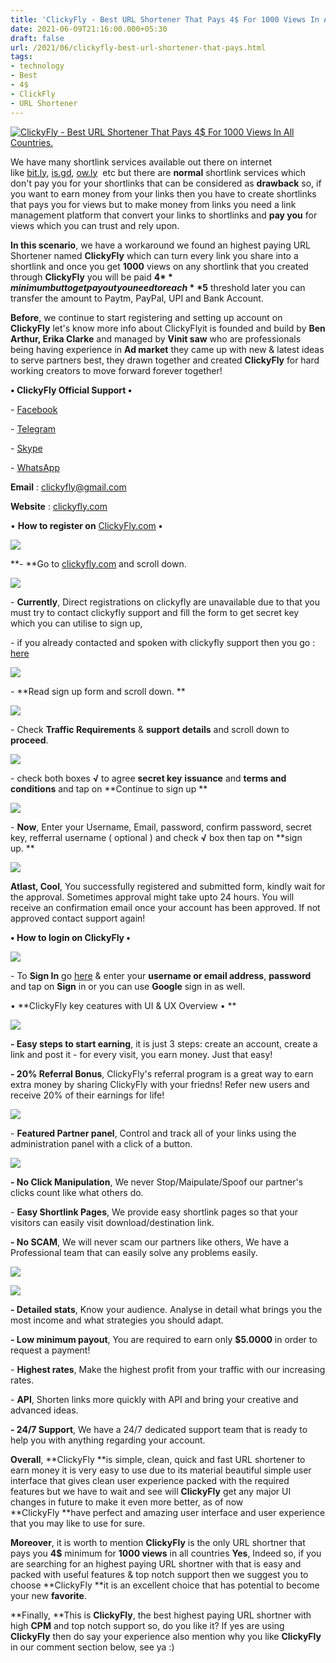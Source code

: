 ```yaml
---
title: 'ClickyFly - Best URL Shortener That Pays 4$ For 1000 Views In All Countries. '
date: 2021-06-09T21:16:00.000+05:30
draft: false
url: /2021/06/clickyfly-best-url-shortener-that-pays.html
tags: 
- technology
- Best
- 4$
- ClickFly
- URL Shortener
---
```


 [![ClickyFly - Best URL Shortener That Pays 4$ For 1000 Views In All Countries.](https://lh3.googleusercontent.com/-0yrkEJv3DpA/YMDiRdcdxOI/AAAAAAAAE0k/n34-0QSD2WEyP5GTG-tF6w_JFNhhvxwJwCLcBGAsYHQ/s1600/1623253562915710-0.png "ClickyFly - Best URL Shortener That Pays 4$ For 1000 Views In All Countries.")](https://lh3.googleusercontent.com/-0yrkEJv3DpA/YMDiRdcdxOI/AAAAAAAAE0k/n34-0QSD2WEyP5GTG-tF6w_JFNhhvxwJwCLcBGAsYHQ/s1600/1623253562915710-0.png) 

  

We have many shortlink services available out there on internet like [bit.ly](http://bit.ly/), [is.gd](http://is.gd/), [ow.ly](http://ow.ly/)  etc but there are **normal** shortlink services which don't pay you for your shortlinks that can be considered as **drawback** so, if you want to earn money from your links then you have to create shortlinks that pays you for views but to make money from links you need a link management platform that convert your links to shortlinks and **pay you** for views which you can trust and rely upon. 

  

**In this scenario**, we have a workaround we found an highest paying URL Shortener named **ClickyFly** which can turn every link you share into a shortlink and once you get **1000** views on any shortlink that you created through **ClickyFly** you will be paid **4$** minimum but to get payout you need to reach **5$** threshold later you can transfer the amount to Paytm, PayPal, UPI and Bank Account.   

  

**Before**, we continue to start registering and setting up account on **ClickyFly** let's know more info about ClickyFlyit is founded and build by **Ben Arthur, Erika Clarke** and managed by **Vinit saw** who are professionals being having experience in **Ad market** they came up with new & latest ideas to serve partners best, they drawn together and created **ClickyFly** for hard working creators to move forward forever together! 

  

**• ClickyFly Official Support •**

\- [Facebook](https://facebook.com/clickyfly)

\- [Telegram](https://t.me/clickyfly)

\- [Skype](skype:live:.cid.ec69efb6f58607ab?chat)

\- [WhatsApp](https://wa.me/919392786810)

  

**Email** : [clickyfly@gmail.com](mailto:clickyfly@gmail.com)

  

**Website** : [clickyfly.com](http://clickyfly.com)

  

• **How to register on** [ClickyFly.com](http://ClickyFly.com) **•**

 **[![](https://lh3.googleusercontent.com/-J89373jUcVo/YMDiOhqo82I/AAAAAAAAE0c/GPVRIQkPqdw6jGtS7wKIfWRA_squl0BHQCLcBGAsYHQ/s1600/1623253547771582-1.png)](https://lh3.googleusercontent.com/-J89373jUcVo/YMDiOhqo82I/AAAAAAAAE0c/GPVRIQkPqdw6jGtS7wKIfWRA_squl0BHQCLcBGAsYHQ/s1600/1623253547771582-1.png)** 

**\- **Go to [clickyfly.com](http://clickyfly.com) and scroll down. 

  

 [![](https://lh3.googleusercontent.com/-2UpwsZ1UUNI/YMDiKnBU-RI/AAAAAAAAE0Y/jnQmOu6xG_gEHdFstXjHJK_89o0cs9RYwCLcBGAsYHQ/s1600/1623253538822230-2.png)](https://lh3.googleusercontent.com/-2UpwsZ1UUNI/YMDiKnBU-RI/AAAAAAAAE0Y/jnQmOu6xG_gEHdFstXjHJK_89o0cs9RYwCLcBGAsYHQ/s1600/1623253538822230-2.png) 

  

\- **Currently**, Direct registrations on clickyfly are unavailable due to that you must try to contact clickyfly support and fill the form to get secret key which you can utilise to sign up, 

  

\- if you already contacted and spoken with clickyfly support then you go : [here](https://signup.clickyfly.com/)

  

 [![](https://lh3.googleusercontent.com/-AmF_VHqtCf0/YMDiIRzsk8I/AAAAAAAAE0U/5DsQ-LqKmLsMmCVVoE99WthC_KRy_z_xQCLcBGAsYHQ/s1600/1623253522906567-3.png)](https://lh3.googleusercontent.com/-AmF_VHqtCf0/YMDiIRzsk8I/AAAAAAAAE0U/5DsQ-LqKmLsMmCVVoE99WthC_KRy_z_xQCLcBGAsYHQ/s1600/1623253522906567-3.png) 

  

  

\- **Read sign up form and scroll down. **

 **[![](https://lh3.googleusercontent.com/-y2CrKdew-jw/YMDiEV2lgMI/AAAAAAAAE0Q/8lHSCYab9lYWHit4XzwZfArghMGI680EQCLcBGAsYHQ/s1600/1623253504421761-4.png)](https://lh3.googleusercontent.com/-y2CrKdew-jw/YMDiEV2lgMI/AAAAAAAAE0Q/8lHSCYab9lYWHit4XzwZfArghMGI680EQCLcBGAsYHQ/s1600/1623253504421761-4.png)** 

\- Check **Traffic Requirements** & **support** **details** and scroll down to **proceed**. 

  

 [![](https://lh3.googleusercontent.com/-a2XtPqHKwoI/YMDh_xhepUI/AAAAAAAAE0M/O5Ij_ccGiVY11solfiA4DIx4aJSgX2RngCLcBGAsYHQ/s1600/1623253481088832-5.png)](https://lh3.googleusercontent.com/-a2XtPqHKwoI/YMDh_xhepUI/AAAAAAAAE0M/O5Ij_ccGiVY11solfiA4DIx4aJSgX2RngCLcBGAsYHQ/s1600/1623253481088832-5.png) 

  

  

\- check both boxes **√** to agree **secret key** **issuance** and **terms and conditions** and tap on **Continue to sign up **

 **[![](https://lh3.googleusercontent.com/-TKGvqXsyAKM/YMDh6MPHP-I/AAAAAAAAE0E/cZ0ZEBVG4Fge48vzd5_HMAjuvQG4wEwJwCLcBGAsYHQ/s1600/1623253467373745-6.png)](https://lh3.googleusercontent.com/-TKGvqXsyAKM/YMDh6MPHP-I/AAAAAAAAE0E/cZ0ZEBVG4Fge48vzd5_HMAjuvQG4wEwJwCLcBGAsYHQ/s1600/1623253467373745-6.png)** 

\- **Now**, Enter your Username, Email, password, confirm password, secret key, refferral username ( optional ) and check **√** box then tap on **sign up. **

 **[![](https://lh3.googleusercontent.com/-WXCYLoXZCwU/YMDh2mX9nYI/AAAAAAAAE0A/A_2-0RAqa_Igftw8ng849KROA5jlszEawCLcBGAsYHQ/s1600/1623253448941921-7.png)](https://lh3.googleusercontent.com/-WXCYLoXZCwU/YMDh2mX9nYI/AAAAAAAAE0A/A_2-0RAqa_Igftw8ng849KROA5jlszEawCLcBGAsYHQ/s1600/1623253448941921-7.png)** 

**Atlast, Cool**, You successfully registered and submitted form, kindly wait for the approval. Sometimes approval might take upto 24 hours. You will receive an confirmation email once your account has been approved. If not approved contact support again! 

  

**• How to login on ClickyFly •**

  

 [![](https://lh3.googleusercontent.com/-SsUUw1_xP8Q/YMDhx-5ohZI/AAAAAAAAEz4/2MpFnjvkoVAuoRFZHAQtqxi5L3MLRwGFgCLcBGAsYHQ/s1600/1623253434903141-8.png)](https://lh3.googleusercontent.com/-SsUUw1_xP8Q/YMDhx-5ohZI/AAAAAAAAEz4/2MpFnjvkoVAuoRFZHAQtqxi5L3MLRwGFgCLcBGAsYHQ/s1600/1623253434903141-8.png) 

  

\- To **Sign In** go [here](https://clickyfly.com/auth/signin) & enter your **username or email address**, **password** and tap on **Sign** in or you can use **Google** sign in as well. 

  

• **ClickyFly key ceatures with UI & UX Overview • **

 **[![](https://lh3.googleusercontent.com/-AkafN_zDezQ/YMDhuRxsrLI/AAAAAAAAEzw/khrzHEChKpccQ1M1PHMzUQA_QWhZPnFpgCLcBGAsYHQ/s1600/1623253410778148-9.png)](https://lh3.googleusercontent.com/-AkafN_zDezQ/YMDhuRxsrLI/AAAAAAAAEzw/khrzHEChKpccQ1M1PHMzUQA_QWhZPnFpgCLcBGAsYHQ/s1600/1623253410778148-9.png)** 

  

**\- Easy steps to start earning**, it is just 3 steps: create an account, create a link and post it - for every visit, you earn money. Just that easy!  

  

  

  

**\- 20% Referral Bonus**, ClickyFly's referral program is a great way to earn extra money by sharing ClickyFly with your friedns! Refer new users and receive 20% of their earnings for life!  

  

 [![](https://lh3.googleusercontent.com/-pVhg_Ikdr58/YMDhoZft2SI/AAAAAAAAEzo/qiY_FOPvQvgRZynICuL6-BVAFzMhc2K5QCLcBGAsYHQ/s1600/1623253396678363-10.png)](https://lh3.googleusercontent.com/-pVhg_Ikdr58/YMDhoZft2SI/AAAAAAAAEzo/qiY_FOPvQvgRZynICuL6-BVAFzMhc2K5QCLcBGAsYHQ/s1600/1623253396678363-10.png) 

  

  

\- **Featured Partner panel**, Control and track all of your links using the administration panel with a click of a button.

  

 [![](https://lh3.googleusercontent.com/--rfHKK0HtTo/YMDhk0l-qqI/AAAAAAAAEzk/xbreC-VtUSkn8eWHoAHJkdIIxIEJ1ZL_ACLcBGAsYHQ/s1600/1623253379276292-11.png)](https://lh3.googleusercontent.com/--rfHKK0HtTo/YMDhk0l-qqI/AAAAAAAAEzk/xbreC-VtUSkn8eWHoAHJkdIIxIEJ1ZL_ACLcBGAsYHQ/s1600/1623253379276292-11.png) 

  

**\- No Click Manipulation**, We never Stop/Maipulate/Spoof our partner's clicks count like what others do.

  

\- **Easy Shortlink Pages**, We provide easy shortlink pages so that your visitors can easily visit download/destination link.

  

**\- No SCAM**, We will never scam our partners like others, We have a Professional team that can easily solve any problems easily.

  

 [![](https://lh3.googleusercontent.com/-xyeFhYPIIV8/YMDhgkTOIkI/AAAAAAAAEzg/rQeUNObo6Wwj8MsHUzsVe9ZkY6PSW0gpQCLcBGAsYHQ/s1600/1623253372303290-12.png)](https://lh3.googleusercontent.com/-xyeFhYPIIV8/YMDhgkTOIkI/AAAAAAAAEzg/rQeUNObo6Wwj8MsHUzsVe9ZkY6PSW0gpQCLcBGAsYHQ/s1600/1623253372303290-12.png) 

  

  

 [![](https://lh3.googleusercontent.com/-aVWwLMT0J-U/YMDhe5pWjVI/AAAAAAAAEzc/rVQNZqDavdEABDLrWCz05YWka1PWUNQswCLcBGAsYHQ/s1600/1623253338214819-13.png)](https://lh3.googleusercontent.com/-aVWwLMT0J-U/YMDhe5pWjVI/AAAAAAAAEzc/rVQNZqDavdEABDLrWCz05YWka1PWUNQswCLcBGAsYHQ/s1600/1623253338214819-13.png) 

  

  

**\- Detailed stats**, Know your audience. Analyse in detail what brings you the most income and what strategies you should adapt.

**\- Low minimum payout**, You are required to earn only **$5.0000** in order to request a payment!

  

\- **Highest rates**, Make the highest profit from your traffic with our increasing rates.

  

\- **API**, Shorten links more quickly with API and bring your creative and advanced ideas.

  

**\- 24/7 Support**, We have a 24/7 dedicated support team that is ready to help you with anything regarding your account.

  

**Overall**, **ClickyFly **is simple, clean, quick and fast URL shortener to earn money it is very easy to use due to its material beautiful simple user interface that gives clean user experience packed with the required features but we have to wait and see will **ClickyFly** get any major UI changes in future to make it even more better, as of now **ClickyFly **have perfect and amazing user interface and user experience that you may like to use for sure.   

  

**Moreover**, it is worth to mention **ClickyFly** is the only URL shortner that pays you **4$** minimum for **1000 views** in all countries **Yes**, Indeed so, if you are searching for an highest paying URL shortner with that is easy and packed with useful features & top notch support then we suggest you to choose **ClickyFly **it is an excellent choice that has potential to become your new **favorite**.   

  

**Finally, **This is **ClickyFly**, the best highest paying URL shortner with high **CPM** and top notch support so, do you like it? If yes are using **ClickyFly** then do say your experience also mention why you like **ClickyFly** in our comment section below, see ya :)